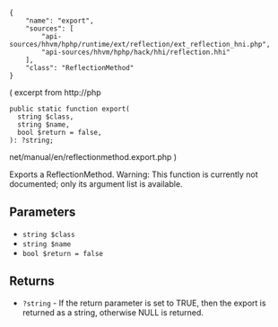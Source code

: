 ``` yamlmeta
{
    "name": "export",
    "sources": [
        "api-sources/hhvm/hphp/runtime/ext/reflection/ext_reflection_hni.php",
        "api-sources/hhvm/hphp/hack/hhi/reflection.hhi"
    ],
    "class": "ReflectionMethod"
}
```




( excerpt from http://php




``` Hack
public static function export(
  string $class,
  string $name,
  bool $return = false,
): ?string;
```




net/manual/en/reflectionmethod.export.php )




Exports a ReflectionMethod. Warning: This function is currently not
documented; only its argument list is available.




## Parameters




+ ` string $class `
+ ` string $name `
+ ` bool $return = false `




## Returns




* ` ?string ` - If the return parameter is set to TRUE, then the
  export is returned as a string, otherwise NULL is
  returned.
<!-- HHAPIDOC -->
